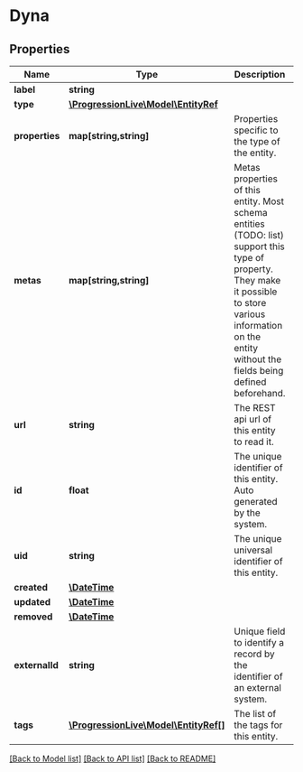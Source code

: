 # Dyna

## Properties
Name | Type | Description | Notes
------------ | ------------- | ------------- | -------------
**label** | **string** |  | 
**type** | [**\ProgressionLive\Model\EntityRef**](EntityRef.md) |  | 
**properties** | **map[string,string]** | Properties specific to the type of the entity. | [optional] 
**metas** | **map[string,string]** | Metas properties of this entity. Most schema entities (TODO: list) support this type of property. They make it possible to store various information on the entity without the fields being defined beforehand. | [optional] 
**url** | **string** | The REST api url of this entity to read it. | [optional] 
**id** | **float** | The unique identifier of this entity. Auto generated by the system. | [optional] 
**uid** | **string** | The unique universal identifier of this entity. | [optional] 
**created** | [**\DateTime**](\DateTime.md) |  | [optional] 
**updated** | [**\DateTime**](\DateTime.md) |  | [optional] 
**removed** | [**\DateTime**](\DateTime.md) |  | [optional] 
**externalId** | **string** | Unique field to identify a record by the identifier of an external system. | [optional] 
**tags** | [**\ProgressionLive\Model\EntityRef[]**](EntityRef.md) | The list of the tags for this entity. | [optional] 

[[Back to Model list]](../../README.md#documentation-for-models) [[Back to API list]](../../README.md#documentation-for-api-endpoints) [[Back to README]](../../README.md)

